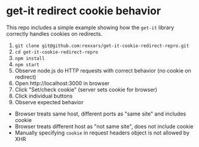 # get-it redirect cookie behavior

This repo includes a simple example showing how the `get-it` library correctly handles cookies on redirects.

1. `git clone git@github.com:rexxars/get-it-cookie-redirect-repro.git`
1. `cd get-it-cookie-redirect-repro`
1. `npm install`
1. `npm start`
1. Observe node.js do HTTP requests with correct behavior (no cookie on redirect)
1. Open http://localhost:3000 in browser
1. Click "Set/check cookie" (server sets cookie for browser)
1. Click individual buttons
1. Observe expected behavior
  - Browser treats same host, different ports as "same site" and includes cookie
  - Browser treats different host as "not same site", does not include cookie
  - Manually specifying `cookie` in request headers object is not allowed by XHR

